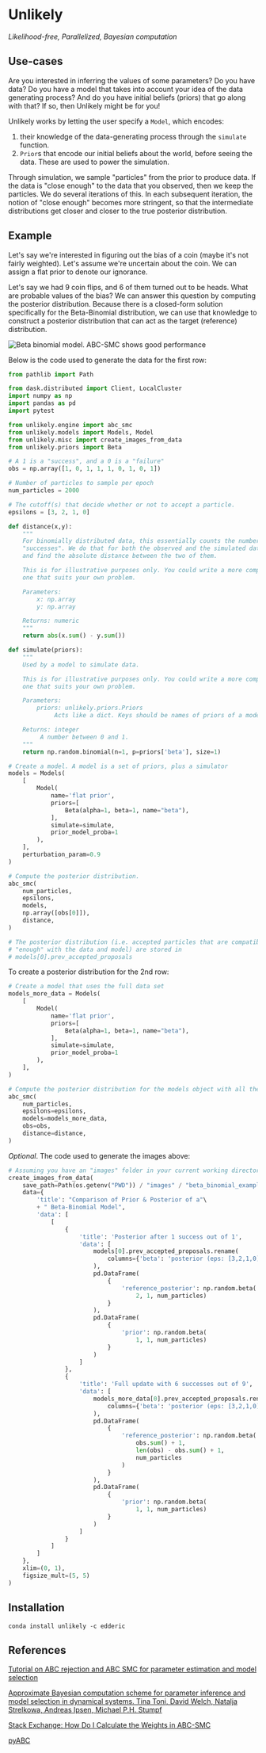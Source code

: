 # Unlikely

_Likelihood-free, Parallelized, Bayesian computation_

## Use-cases

Are you interested in inferring the values of some parameters? Do you have
data? Do you have a model that takes into account your idea of the data
generating process? And do you have initial beliefs (priors) that go along with
that? If so, then Unlikely might be for you!

Unlikely works by letting the user specify a `Model`, which encodes:
  1.  their knowledge of the data-generating process through the `simulate`
      function.
  2.  `Prior`s that encode our initial beliefs about the world, before seeing
      the data. These are used to power the simulation.

Through simulation, we sample "particles" from the prior to produce data. If
the data is "close enough" to the data that you observed, then we keep the
particles. We do several iterations of this. In each subsequent iteration, the
notion of "close enough" becomes more stringent, so that the intermediate
distributions get closer and closer to the true posterior distribution.

## Example

Let's say we're interested in figuring out the bias of a coin (maybe it's not
fairly weighted). Let's assume we're uncertain about the coin. We can assign a
flat prior to denote our ignorance.

Let's say we had 9 coin flips, and 6 of them turned out to be heads. What
are probable values of the bias? We can answer this question by computing the
posterior distribution. Because there is a closed-form solution specifically
for the Beta-Binomial distribution, we can use that knowledge to construct a
posterior distribution that can act as the target (reference) distribution.

![Beta binomial model. ABC-SMC shows good performance](images/beta_binomial_example.png)

Below is the code used to generate the data for the first row:

```python
from pathlib import Path

from dask.distributed import Client, LocalCluster
import numpy as np
import pandas as pd
import pytest

from unlikely.engine import abc_smc
from unlikely.models import Models, Model
from unlikely.misc import create_images_from_data
from unlikely.priors import Beta

# A 1 is a "success", and a 0 is a "failure"
obs = np.array([1, 0, 1, 1, 1, 0, 1, 0, 1])

# Number of particles to sample per epoch
num_particles = 2000

# The cutoff(s) that decide whether or not to accept a particle.
epsilons = [3, 2, 1, 0]

def distance(x,y):
    """
    For binomially distributed data, this essentially counts the number of
    "successes". We do that for both the observed and the simulated data sets
    and find the absolute distance between the two of them.

    This is for illustrative purposes only. You could write a more complex
    one that suits your own problem.

    Parameters:
        x: np.array
        y: np.array

    Returns: numeric
    """
    return abs(x.sum() - y.sum())

def simulate(priors):
    """
    Used by a model to simulate data.

    This is for illustrative purposes only. You could write a more complex
    one that suits your own problem.

    Parameters:
        priors: unlikely.priors.Priors
             Acts like a dict. Keys should be names of priors of a model.

    Returns: integer
         A number between 0 and 1.
    """
    return np.random.binomial(n=1, p=priors['beta'], size=1)

# Create a model. A model is a set of priors, plus a simulator
models = Models(
    [
        Model(
            name='flat prior',
            priors=[
                Beta(alpha=1, beta=1, name="beta"),
            ],
            simulate=simulate,
            prior_model_proba=1
        ),
    ],
    perturbation_param=0.9
)

# Compute the posterior distribution.
abc_smc(
    num_particles,
    epsilons,
    models,
    np.array([obs[0]]),
    distance,
)

# The posterior distribution (i.e. accepted particles that are compatible
# "enough" with the data and model) are stored in
# models[0].prev_accepted_proposals
```

To create a posterior distribution for the 2nd row:

```python
# Create a model that uses the full data set
models_more_data = Models(
    [
        Model(
            name='flat prior',
            priors=[
                Beta(alpha=1, beta=1, name="beta"),
            ],
            simulate=simulate,
            prior_model_proba=1
        ),
    ],
)

# Compute the posterior distribution for the models object with all the data.
abc_smc(
    num_particles,
    epsilons=epsilons,
    models=models_more_data,
    obs=obs,
    distance=distance,
)

```

_Optional_. The code used to generate the images above:

```python
# Assuming you have an "images" folder in your current working directory:
create_images_from_data(
    save_path=Path(os.getenv("PWD")) / "images" / "beta_binomial_example.png",
    data={
        'title': "Comparison of Prior & Posterior of a"\
        + " Beta-Binomial Model",
        'data': [
            [
                {
                    'title': 'Posterior after 1 success out of 1',
                    'data': [
                        models[0].prev_accepted_proposals.rename(
                            columns={'beta': 'posterior (eps: [3,2,1,0])'}
                        ),
                        pd.DataFrame(
                            {
                                'reference_posterior': np.random.beta(
                                    2, 1, num_particles)
                            }
                        ),
                        pd.DataFrame(
                            {
                                'prior': np.random.beta(
                                    1, 1, num_particles)
                            }
                        )
                    ]
                },
                {
                    'title': 'Full update with 6 successes out of 9',
                    'data': [
                        models_more_data[0].prev_accepted_proposals.rename(
                            columns={'beta': 'posterior (eps: [3,2,1,0])'}
                        ),
                        pd.DataFrame(
                            {
                                'reference_posterior': np.random.beta(
                                    obs.sum() + 1,
                                    len(obs) - obs.sum() + 1,
                                    num_particles
                                )
                            }
                        ),
                        pd.DataFrame(
                            {
                                'prior': np.random.beta(
                                    1, 1, num_particles)
                            }
                        )
                    ]
                }
            ]
        ]
    },
    xlim=(0, 1),
    figsize_mult=(5, 5)
)
```

## Installation

```
conda install unlikely -c edderic
```

## References


[Tutorial on ABC rejection and ABC SMC for parameter estimation and model selection](https://arxiv.org/abs/0910.4472)

[Approximate Bayesian computation scheme for parameter inference and model selection in dynamical systems.  Tina Toni, David Welch, Natalja Strelkowa, Andreas Ipsen, Michael P.H. Stumpf](https://arxiv.org/abs/0901.1925)

[Stack Exchange: How Do I Calculate the Weights in ABC-SMC](https://stats.stackexchange.com/questions/326071/how-do-i-calculate-the-weights-in-abc-smc)

[pyABC](https://github.com/ICB-DCM/pyABC)
